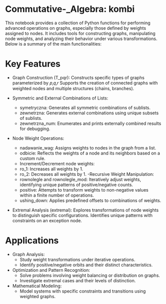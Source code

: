 # Commutative-_Algebra: kombi
This notebook provides a collection of Python functions for performing advanced operations on graphs, especially those defined by weights assigned to nodes. It includes tools for constructing graphs, manipulating node weights, and analyzing their behavior under various transformations. Below is a summary of the main functionalities:

# Key Features
- Graph Construction (T_pqr):
Constructs specific types of graphs parameterized by 𝑝,𝑞,𝑟
Supports the creation of connected graphs with weighted nodes and multiple structures (chains, branches).

- Symmetric and External Combinations of Lists:

  - symetryczna: Generates all symmetric combinations of sublists.
  - zewnetrzna: Generates external combinations using unique subsets of sublists.
  - zewnetrzna_num: Enumerates and prints externally combined results for debugging.
    
- Node Weight Operations:
  - nadawanie_wag: Assigns weights to nodes in the graph from a list.
  - odbicie: Reflects the weights of a node and its neighbors based on a custom rule.
  - Increment/Decrement node weights:
  - ro_1: Increases all weights by 1.
  - ro_2: Decreases all weights by 1.
-Recursive Weight Manipulation:
  - rownolegle and rownolegle_mod: Iteratively adjust weights, identifying unique patterns of positive/negative counts.
  - positive: Attempts to transform weights to non-negative values within a finite number of operations.
  - ushing_down: Applies predefined offsets to combinations of weights.
- Extremal Analysis (extremal):
Explores transformations of node weights to distinguish specific configurations.
Identifies unique patterns with constraints on an exception node.
# Applications
- Graph Analysis:
  - Study weight transformations under iterative operations.
  - Identify positive/negative orbits and their distinct characteristics.
- Optimization and Pattern Recognition:
  - Solve problems involving weight balancing or distribution on graphs.
  - Investigate extremal cases and their levels of distinction.
- Mathematical Modeling:
  - Model systems with specific constraints and transitions using weighted graphs.
